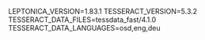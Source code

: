 LEPTONICA_VERSION=1.83.1
TESSERACT_VERSION=5.3.2
TESSERACT_DATA_FILES=tessdata_fast/4.1.0
TESSERACT_DATA_LANGUAGES=osd,eng,deu
